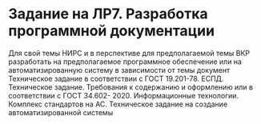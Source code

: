 # Задание на ЛР7. Разработка программной документации

Для свой темы НИРС и в перспективе для предполагаемой темы ВКР
разработать на предполагаемое программное обеспечение или на
автоматизированную систему в зависимости от темы документ Техническое
задание в соответствии с ГОСТ 19.201-78. ЕСПД. Техническое задание.
Требования к содержанию и оформлению или в соответствии с ГОСТ 34.602-
2020. Информационные технологии. Комплекс стандартов на АС.
Техническое задание на создание автоматизированной системы

